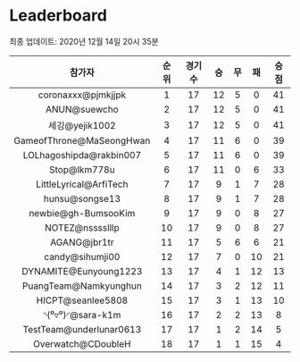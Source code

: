 # Leaderboard
최종 업데이트: 2020년 12월 14일 20시 35분




| 참가자 | 순위 | 경기수 | 승 | 무 | 패 | 승점 |
|:---:|:---:|:---:|:---:|:---:|:---:|:---:|
| coronaxxx@pjmkjjpk | 1 | 17 | 12 | 5 | 0 | 41 |
| ANUN@suewcho | 2 | 17 | 12 | 5 | 0 | 41 |
| 세깅@yejik1002 | 3 | 17 | 12 | 5 | 0 | 41 |
| GameofThrone@MaSeongHwan | 4 | 17 | 11 | 6 | 0 | 39 |
| LOLhagoshipda@rakbin007 | 5 | 17 | 11 | 6 | 0 | 39 |
| Stop@lkm778u | 6 | 17 | 11 | 0 | 6 | 33 |
| LittleLyrical@ArfiTech | 7 | 17 | 9 | 1 | 7 | 28 |
| hunsu@songse13 | 8 | 17 | 9 | 1 | 7 | 28 |
| newbie@gh-BumsooKim | 9 | 17 | 9 | 0 | 8 | 27 |
| NOTEZ@nsssslllp | 10 | 17 | 9 | 0 | 8 | 27 |
| AGANG@jbr1tr | 11 | 17 | 5 | 6 | 6 | 21 |
| candy@sihumji00 | 12 | 17 | 7 | 0 | 10 | 21 |
| DYNAMITE@Eunyoung1223 | 13 | 17 | 4 | 1 | 12 | 13 |
| PuangTeam@Namkyunghun | 14 | 17 | 3 | 2 | 12 | 11 |
| HICPT@seanlee5808 | 15 | 17 | 3 | 1 | 13 | 10 |
| ◝(⁰▿⁰)◜@sara-k1m | 16 | 17 | 2 | 2 | 13 | 8 |
| TestTeam@underlunar0613 | 17 | 17 | 1 | 2 | 14 | 5 |
| Overwatch@CDoubleH | 18 | 17 | 1 | 1 | 15 | 4 |